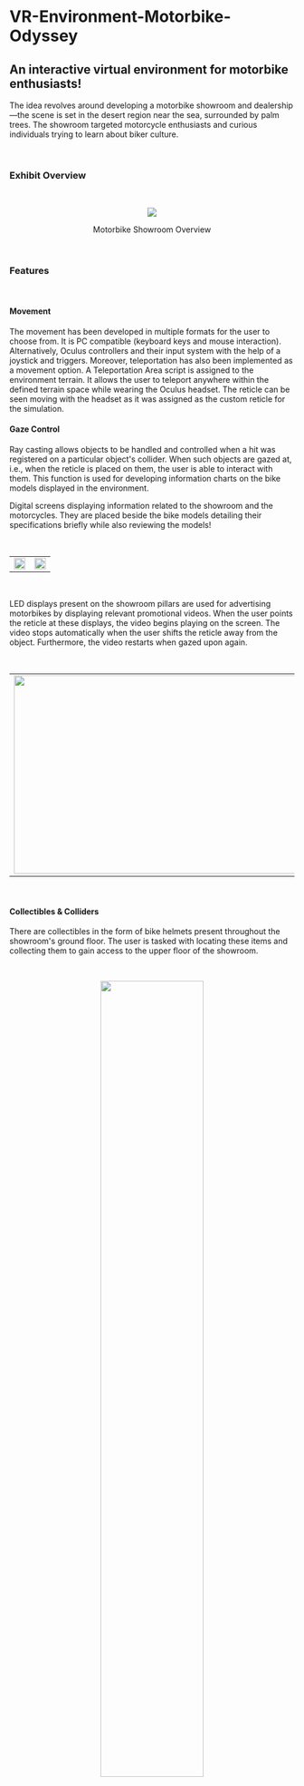 # VR-Environment-Motorbike-Odyssey
<h2>An interactive virtual environment for motorbike enthusiasts!</h2>


<p>The idea revolves around developing a motorbike showroom and dealership—the scene is set in the desert region near the sea, surrounded by palm trees. The showroom targeted motorcycle enthusiasts and curious individuals trying to learn about biker culture.</p>

<br />

<h3>Exhibit Overview</h3>

<br />

<p align=middle><img src = "https://user-images.githubusercontent.com/77344922/194905711-70f72343-c1b2-455b-a343-3f0cdb33e2c9.png"></p>
<p align=middle>Motorbike Showroom Overview</p>

<br />

<h3>Features</h3>

<br />

<h4>Movement</h4>

<p>The movement has been developed in multiple formats for the user to choose from.
It is PC compatible (keyboard keys and mouse interaction). Alternatively, Oculus controllers and their input system with the help of a joystick and triggers. Moreover, teleportation has also been implemented as a movement option. A Teleportation Area script is assigned to the environment terrain. It allows the user to teleport anywhere within the defined terrain space while wearing the Oculus headset.
The reticle can be seen moving with the headset as it was assigned as the custom reticle for the simulation.</p>

<h4>Gaze Control</h4>

<p>Ray casting allows objects to be handled and controlled when a hit was registered on a particular object's collider. When such objects are gazed at, i.e., when the reticle is placed on them, the user is able to interact with them. This function is used for developing information charts on the bike models displayed in the environment. 

Digital screens displaying information related to the showroom and the motorcycles. They are placed beside the bike models detailing their specifications briefly while also reviewing the models!</p>

<br />

<table>
  <tr>
    <td><img src="https://user-images.githubusercontent.com/77344922/194906646-19c53c71-647d-4a9e-a6d0-d032a5151d2d.png" width=100% height=100%></td>
    <td><img src="https://user-images.githubusercontent.com/77344922/194914671-b7b51c66-7b99-4a95-b4b7-920716bd7690.png" width=100% height=100%></td>
  </tr>
</table>

<br />

<p>LED displays present on the showroom pillars are used for advertising motorbikes by displaying relevant promotional videos. When the user points the reticle at these displays, the video begins playing on the screen. The video stops automatically when the user shifts the reticle away from the object. Furthermore, the video restarts when gazed upon again.</p>

<br />

<table>
  <tr>
    <td><img src="https://user-images.githubusercontent.com/77344922/194908897-a73f6c96-b9e1-4834-9e35-d272f95cdc4a.png" width=600 height=350></td>
    <td><img src="https://user-images.githubusercontent.com/77344922/194909182-6853edc7-a5b0-4b1a-a8b2-485c563f8fbe.png" width=600 height=350></td>
  </tr>
</table>

<br />

<h4>Collectibles & Colliders</h4>

<p>There are collectibles in the form of bike helmets present throughout the showroom's ground floor. The user is tasked with locating these items and collecting them to gain access to the upper floor of the showroom.</p>

<br />

<p align=middle><img height=60% width=60% src = "https://user-images.githubusercontent.com/77344922/194916236-1de0d263-a34c-4f67-8f5a-23a985634927.png"></p>
<p align=middle>Helmet Collectibles</p>

<br />

<strong>Developed with &nbsp; <img height=20 width=20 src="https://user-images.githubusercontent.com/77344922/194920993-4ef0603a-2be1-4163-bbe1-9b3a8e328d6d.png">Unity Game Engine</strong>
<strong>Compatibility: &nbsp; <img height=20 width=30 src="https://user-images.githubusercontent.com/77344922/194920901-48079a2e-1309-4479-909b-0580588fbe05.png"> Oculus Quest 2  / PC</strong>

